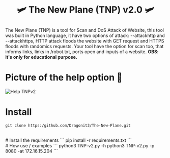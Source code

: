 # <p align = "center"> 🛩️ The New Plane (TNP) v2.0 🛩️ </p>

The New Plane (TNP) is a tool for Scan and DoS Attack of Website, this tool was built in Python language, it have two options of attack: --attackhttp and --attackhttps, HTTP attack floods the website with GET request and HTTPS floods with randomics requests. Your tool have the option for scan too, that informs links, links in /robot.txt, ports open and inputs of a website.
**OBS: it's only for educational purpose.**
<br/> 
# Picture of the help option 📸 
![Help TNPv2](https://github.com/user-attachments/assets/835704d1-9c63-4e25-857c-ff00ff5ed8d4)
<br/> 
# Install 
```
git clone https:/github.com/Dragonit3/The-New-Plane.git
```
<br/> 
# Install the requirements
```
pip install -r requirements.txt
```
<br/> 
# How use / examples
```
python3 TNP-v2.py -h
python3 TNP-v2.py -p 8080 -at 172.16.15.204
```
